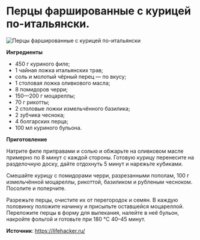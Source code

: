 # Перцы фаршированные с курицей по-итальянски.

![Перцы фаршированные с курицей по-итальянски](/images/Kulinar/Second/perec-farsh-kur-italia.jpg 'Перцы фаршированные с курицей по-итальянски')

**Ингредиенты**

- 450 г куриного филе;
- 1 чайная ложка итальянских трав;
- соль и молотый чёрный перец — по вкусу;
- 1 столовая ложка оливкового масла;
- 8 помидоров черри;
- 150—200 г моцареллы;
- 70 г рикотты;
- 2 столовые ложки измельчённого базилика;
- 2 зубчика чеснока;
- 4 болгарских перца;
- 100 мл куриного бульона.

**Приготовление**

Натрите филе приправами и солью и обжарьте на оливковом масле примерно по 8 минут с каждой стороны. Готовую курицу перенесите на разделочную доску, дайте отдохнуть 5 минут и нарежьте кубиками.

Смешайте курицу с помидорами черри, разрезанными пополам, 100 г измельчённой моцареллы, рикоттой, базиликом и рубленым чесноком. Посолите и поперчите.

Разрежьте перцы, очистите их от перегородок и семян. В каждую половинку положите начинку и присыпьте оставшейся моцареллой. Переложите перцы в форму для выпекания, налейте в неё бульон, накройте фольгой и готовьте при 180 °C 40–45 минут.

**Источник**: https://lifehacker.ru/
